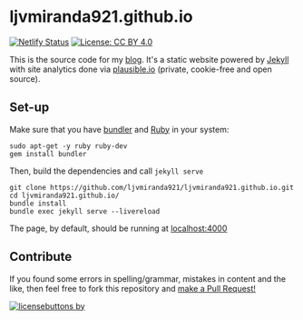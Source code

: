 # ljvmiranda921.github.io

[![Netlify Status](https://api.netlify.com/api/v1/badges/4b3d2934-2e6c-4bd3-876f-40f9a8655af7/deploy-status)](https://app.netlify.com/sites/ljvmiranda921/deploys)
[![License: CC BY 4.0](https://img.shields.io/badge/license-CC%20BY%204.0-blue.svg)](https://creativecommons.org/licenses/by/4.0/)

This is the source code for my [blog](https://ljvmiranda921.github.io). It's a
static website powered by [Jekyll](https://jekyllrb.com/) with site analytics
done via [plausible.io](https://plausible.io/ljvmiranda921.github.io) (private,
cookie-free and open source).

## Set-up

Make sure that you have [bundler](https://bundler.io/) and
[Ruby](https://www.ruby-lang.org/en/news/2019/12/25/ruby-2-7-0-released/) in
your system:

```shell
sudo apt-get -y ruby ruby-dev
gem install bundler
```

Then, build the dependencies and call `jekyll serve`

```shell
git clone https://github.com/ljvmiranda921/ljvmiranda921.github.io.git 
cd ljvmiranda921.github.io/
bundle install
bundle exec jekyll serve --livereload
```

The page, by default, should be running at [localhost:4000](localhost:4000)

## Contribute

If you found some errors in spelling/grammar, mistakes in content and the like, then feel
free to fork this repository and [make a Pull Request!](https://help.github.com/articles/creating-a-pull-request/)

[![licensebuttons by](https://licensebuttons.net/l/by/3.0/88x31.png)](https://creativecommons.org/licenses/by/4.0)
